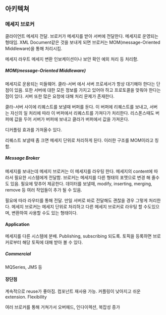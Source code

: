## 아키텍쳐

### 메세지 브로커

클라이언트 메세지 전달. 브로커가 메세지를 받아 서버에 전달한다. 메세지로 운영되는 형태임. XML Document같은 것을 보내게 되면 브로커는 MOM(message-Oriented Middleware)을 통해 처리시킴.

메세지 라우트 메세지 변환 인보케이션이나 보안 확인 예외 처리 등 처리함.

##### MOM(message-Oriented Middleware)

메세지로 운용되는 미들웨어. 클라-서버 에서 서버 프로세서가 항상 대기해야 한다는 단점이 있음. 또한 서버에 대한 모든 정보를 가지고 있어야 하고 프로토콜을 맞춰야 한다는 점이 있다. 서버 또한 많은 요청에 대해 처리 문제가 존재한다. 

클라-서버 사이에 리퀘스트를 보낼때 버퍼를 둔다. 이 버퍼에 리퀘스트를 보내고, 서버는 자신의 일 처리에 따라 이 버퍼에서 리퀘스트를 가져다가 처리한다. 리스폰스때도 버퍼에 값을 두어 서버가 버퍼에 보내고 클라가 버퍼에서 값을 가져온다.

디커플링 효과를 가져올수 있다. 

리퀘스트 보낼때 좀 크면 메세지 단위로 처리하게 된다. 이러한 구조를 MOM이라고 칭함. 

##### Message Broker

메세지를 보내는데 메세지 브로커는 이 메세지를 라우팅 한다. 메세지의 content에 따라서 필요한 시스템에게 전달함. 브로커는 메세지를 다른 형태의 포맷으로 변경 해 줄수도 있음. 필요에 맞추어 제공한다. 데이터를 보낼때, modify, inserting, merging, remove 등 여러 작업들이 추가 될 수 있음. 

필요에 따라 라우터를 통해 전달. 만일 서버로 바로 전달해도 괜찮을 경우 그렇게 처리한다. 메세지 브로커는 메세지 단위로 처리하고 다른 메세지 브로커로 라우팅 할 수도있으며, 변환하여 사용할 수도 있는 형태이다. 

#### Application

메세지를 다른 시스템에 분배. Publishing, subscribing 되도록. 토픽을 등록하면 브로커로부터 해당 토픽에 대해 받아 볼 수 있다. 

##### Commercial 

MQSeries, JMS 등

#### 장단점

계속적으로 reuse가 좋아짐. 컴포넌트 재사용 가능. 커플링이 낮아지고 쉬운 extension. Flexibility

여러 브로커를 통해 거쳐가서 오버헤드, 인다이렉션, 복잡성 증가